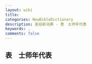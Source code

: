 ```yaml
---
layout: wiki
title: 
categories: NewBibleDictionary
description: 圣经新词典 - 表　士师年代表
keywords: , 
comments: false
---
```


## 表　士师年代表













